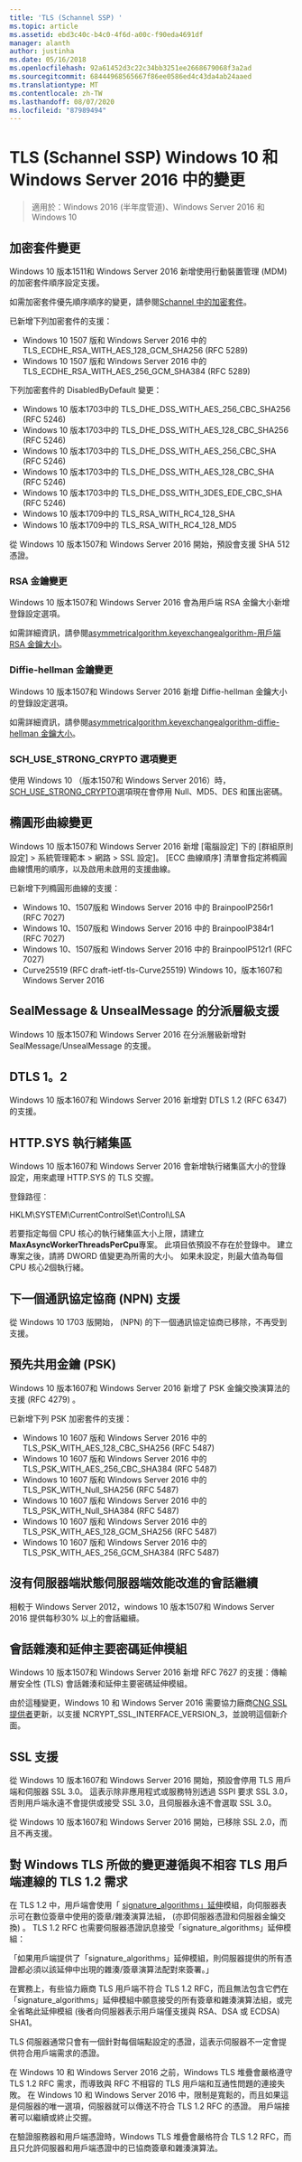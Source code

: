 ```yaml
---
title: 'TLS (Schannel SSP) '
ms.topic: article
ms.assetid: ebd3c40c-b4c0-4f6d-a00c-f90eda4691df
manager: alanth
author: justinha
ms.date: 05/16/2018
ms.openlocfilehash: 92a61452d3c22c34bb3251ee2668679068f3a2ad
ms.sourcegitcommit: 68444968565667f86ee0586ed4c43da4ab24aaed
ms.translationtype: MT
ms.contentlocale: zh-TW
ms.lasthandoff: 08/07/2020
ms.locfileid: "87989494"
---
```

# <a name="tls-schannel-ssp-changes-in-windows-10-and-windows-server-2016"></a>TLS (Schannel SSP) Windows 10 和 Windows Server 2016 中的變更

>適用於：Windows 2016 (半年度管道)、Windows Server 2016 和 Windows 10

## <a name="cipher-suite-changes"></a>加密套件變更

Windows 10 版本1511和 Windows Server 2016 新增使用行動裝置管理 (MDM) 的加密套件順序設定支援。

如需加密套件優先順序順序的變更，請參閱[Schannel 中的加密套件](/windows/win32/secauthn/cipher-suites-in-schannel)。

已新增下列加密套件的支援：

- Windows 10 1507 版和 Windows Server 2016 中的 TLS_ECDHE_RSA_WITH_AES_128_GCM_SHA256 (RFC 5289) 
- Windows 10 1507 版和 Windows Server 2016 中的 TLS_ECDHE_RSA_WITH_AES_256_GCM_SHA384 (RFC 5289) 

下列加密套件的 DisabledByDefault 變更：

- Windows 10 版本1703中的 TLS_DHE_DSS_WITH_AES_256_CBC_SHA256 (RFC 5246) 
- Windows 10 版本1703中的 TLS_DHE_DSS_WITH_AES_128_CBC_SHA256 (RFC 5246) 
- Windows 10 版本1703中的 TLS_DHE_DSS_WITH_AES_256_CBC_SHA (RFC 5246) 
- Windows 10 版本1703中的 TLS_DHE_DSS_WITH_AES_128_CBC_SHA (RFC 5246) 
- Windows 10 版本1703中的 TLS_DHE_DSS_WITH_3DES_EDE_CBC_SHA (RFC 5246) 
- Windows 10 版本1709中的 TLS_RSA_WITH_RC4_128_SHA
- Windows 10 版本1709中的 TLS_RSA_WITH_RC4_128_MD5

從 Windows 10 版本1507和 Windows Server 2016 開始，預設會支援 SHA 512 憑證。

### <a name="rsa-key-changes"></a>RSA 金鑰變更

Windows 10 版本1507和 Windows Server 2016 會為用戶端 RSA 金鑰大小新增登錄設定選項。

如需詳細資訊，請參閱[asymmetricalgorithm.keyexchangealgorithm-用戶端 RSA 金鑰大小](tls-registry-settings.md#keyexchangealgorithm---client-rsa-key-sizes)。

### <a name="diffie-hellman-key-changes"></a>Diffie-hellman 金鑰變更

Windows 10 版本1507和 Windows Server 2016 新增 Diffie-hellman 金鑰大小的登錄設定選項。

如需詳細資訊，請參閱[asymmetricalgorithm.keyexchangealgorithm-diffie-hellman 金鑰大小](tls-registry-settings.md#keyexchangealgorithm---diffie-hellman-key-sizes)。

### <a name="sch_use_strong_crypto-option-changes"></a>SCH_USE_STRONG_CRYPTO 選項變更

使用 Windows 10 （版本1507和 Windows Server 2016）時， [SCH_USE_STRONG_CRYPTO](/windows/win32/api/schannel/ns-schannel-schannel_cred)選項現在會停用 Null、MD5、DES 和匯出密碼。

## <a name="elliptical-curve-changes"></a>橢圓形曲線變更

Windows 10 版本1507和 Windows Server 2016 新增 [電腦設定] 下的 [群組原則設定] > 系統管理範本 > 網路 > SSL 設定]。
[ECC 曲線順序] 清單會指定將橢圓曲線慣用的順序，以及啟用未啟用的支援曲線。

已新增下列橢圓形曲線的支援：

- Windows 10、1507版和 Windows Server 2016 中的 BrainpoolP256r1 (RFC 7027) 
- Windows 10、1507版和 Windows Server 2016 中的 BrainpoolP384r1 (RFC 7027) 
- Windows 10、1507版和 Windows Server 2016 中的 BrainpoolP512r1 (RFC 7027) 
- Curve25519 (RFC draft-ietf-tls-Curve25519) Windows 10，版本1607和 Windows Server 2016

## <a name="dispatch-level-support-for-sealmessage--unsealmessage"></a>SealMessage & UnsealMessage 的分派層級支援

Windows 10 版本1507和 Windows Server 2016 在分派層級新增對 SealMessage/UnsealMessage 的支援。

## <a name="dtls-12"></a>DTLS 1。2

Windows 10 版本1607和 Windows Server 2016 新增對 DTLS 1.2 (RFC 6347) 的支援。

## <a name="httpsys-thread-pool"></a>HTTP.SYS 執行緒集區

Windows 10 版本1607和 Windows Server 2016 會新增執行緒集區大小的登錄設定，用來處理 HTTP.SYS 的 TLS 交握。

登錄路徑︰

HKLM\SYSTEM\CurrentControlSet\Control\LSA

若要指定每個 CPU 核心的執行緒集區大小上限，請建立**MaxAsyncWorkerThreadsPerCpu**專案。
此項目依預設不存在於登錄中。
建立專案之後，請將 DWORD 值變更為所需的大小。
如果未設定，則最大值為每個 CPU 核心2個執行緒。

## <a name="next-protocol-negotiation-npn-support"></a>下一個通訊協定協商 (NPN) 支援

從 Windows 10 1703 版開始， (NPN) 的下一個通訊協定協商已移除，不再受到支援。

## <a name="pre-shared-key-psk"></a>預先共用金鑰 (PSK) 

Windows 10 版本1607和 Windows Server 2016 新增了 PSK 金鑰交換演算法的支援 (RFC 4279) 。

已新增下列 PSK 加密套件的支援：

- Windows 10 1607 版和 Windows Server 2016 中的 TLS_PSK_WITH_AES_128_CBC_SHA256 (RFC 5487) 
- Windows 10 1607 版和 Windows Server 2016 中的 TLS_PSK_WITH_AES_256_CBC_SHA384 (RFC 5487) 
- Windows 10 1607 版和 Windows Server 2016 中的 TLS_PSK_WITH_Null_SHA256 (RFC 5487) 
- Windows 10 1607 版和 Windows Server 2016 中的 TLS_PSK_WITH_Null_SHA384 (RFC 5487) 
- Windows 10 1607 版和 Windows Server 2016 中的 TLS_PSK_WITH_AES_128_GCM_SHA256 (RFC 5487) 
- Windows 10 1607 版和 Windows Server 2016 中的 TLS_PSK_WITH_AES_256_GCM_SHA384 (RFC 5487) 

## <a name="session-resumption-without-server-side-state-server-side-performance-improvements"></a>沒有伺服器端狀態伺服器端效能改進的會話繼續

相較于 Windows Server 2012，windows 10 版本1507和 Windows Server 2016 提供每秒30% 以上的會話繼續。

## <a name="session-hash-and-extended-master-secret-extension"></a>會話雜湊和延伸主要密碼延伸模組

Windows 10 版本1507和 Windows Server 2016 新增 RFC 7627 的支援：傳輸層安全性 (TLS) 會話雜湊和延伸主要密碼延伸模組。

由於這種變更，Windows 10 和 Windows Server 2016 需要協力廠商[CNG SSL 提供者](/windows/win32/seccng/cng-ssl-provider-functions)更新，以支援 NCRYPT_SSL_INTERFACE_VERSION_3，並說明這個新介面。


## <a name="ssl-support"></a>SSL 支援

從 Windows 10 版本1607和 Windows Server 2016 開始，預設會停用 TLS 用戶端和伺服器 SSL 3.0。
這表示除非應用程式或服務特別透過 SSPI 要求 SSL 3.0，否則用戶端永遠不會提供或接受 SSL 3.0，且伺服器永遠不會選取 SSL 3.0。

從 Windows 10 版本1607和 Windows Server 2016 開始，已移除 SSL 2.0，而且不再支援。

## <a name="changes-to-windows-tls-adherence-to-tls-12-requirements-for-connections-with-non-compliant-tls-clients"></a>對 Windows TLS 所做的變更遵循與不相容 TLS 用戶端連線的 TLS 1.2 需求

在 TLS 1.2 中，用戶端會使用「 [signature_algorithms」延伸](https://tools.ietf.org/html/rfc5246#section-7.4.1.4.1)模組，向伺服器表示可在數位簽章中使用的簽章/雜湊演算法組， (亦即伺服器憑證和伺服器金鑰交換) 。
TLS 1.2 RFC 也需要伺服器憑證訊息接受「signature_algorithms」延伸模組：

「如果用戶端提供了「signature_algorithms」延伸模組，則伺服器提供的所有憑證都必須以該延伸中出現的雜湊/簽章演算法配對來簽署。」

在實務上，有些協力廠商 TLS 用戶端不符合 TLS 1.2 RFC，而且無法包含它們在「signature_algorithms」延伸模組中願意接受的所有簽章和雜湊演算法組，或完全省略此延伸模組 (後者向伺服器表示用戶端僅支援與 RSA、DSA 或 ECDSA) SHA1。

TLS 伺服器通常只會有一個針對每個端點設定的憑證，這表示伺服器不一定會提供符合用戶端需求的憑證。

在 Windows 10 和 Windows Server 2016 之前，Windows TLS 堆疊會嚴格遵守 TLS 1.2 RFC 需求，而導致與 RFC 不相容的 TLS 用戶端和互通性問題的連接失敗。
在 Windows 10 和 Windows Server 2016 中，限制是寬鬆的，而且如果這是伺服器的唯一選項，伺服器就可以傳送不符合 TLS 1.2 RFC 的憑證。
用戶端接著可以繼續或終止交握。

在驗證服務器和用戶端憑證時，Windows TLS 堆疊會嚴格符合 TLS 1.2 RFC，而且只允許伺服器和用戶端憑證中的已協商簽章和雜湊演算法。